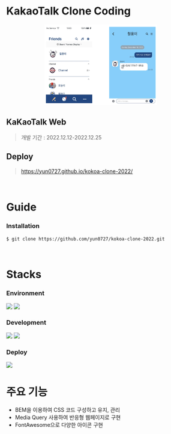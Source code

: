 # KakaoTalk Clone Coding

<p align="center">
<img src="./img/kakaotalk.png" height="215px" width="300px">
</p>

## KaKaoTalk Web
> 개발 기간 : 2022.12.12-2022.12.25 

## Deploy
> https://yun0727.github.io/kokoa-clone-2022/

<br/>

# Guide

### Installation
```
$ git clone https://github.com/yun0727/kokoa-clone-2022.git
```

<br/>

# Stacks
### Environment
<img src="https://img.shields.io/badge/visual studio code-007acc?style=for-the-badge&logo=visualstudiocode&logoColor=white"/>
<img src="https://img.shields.io/badge/github-181717?style=for-the-badge&logo=github&logoColor=white" />

### Development
<img src="https://img.shields.io/badge/html5-e34f26?style=for-the-badge&logo=html5&logoColor=white" />
<img src="https://img.shields.io/badge/css3-1572b6?style=for-the-badge&logo=css3&logoColor=white" />

### Deploy
<img src="https://img.shields.io/badge/github pages-222222?style=for-the-badge&logo=githubpages&logoColor=white" />

<br/>

# 주요 기능
* BEM을 이용하여 CSS 코드 구성하고 유지, 관리
* Media Query 사용하여 반응형 웹페이지로 구현
* FontAwesome으로 다양한 아이콘 구현
